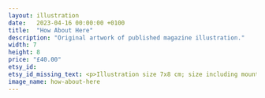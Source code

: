 ```yaml
---
layout: illustration
date:   2023-04-16 00:00:00 +0100
title:  "How About Here"
description: "Original artwork of published magazine illustration."
width: 7
height: 8
price: "£40.00"
etsy_id: 
etsy_id_missing_text: <p>Illustration size 7x8 cm; size including mount 20x20 cm</p><p>Please <a href="mailto:contact@fivequarters.co.uk">contact me</a> if you are interested in buying this illustration.</p>
image_name: how-about-here
---
```

